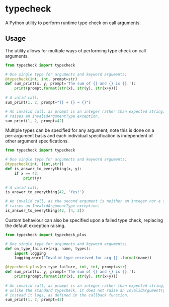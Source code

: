 # typecheck
A Python utility to perform runtime type check on call arguments.

## Usage
The utility allows for multiple ways of performing type check on call arguments.

```python
from typecheck import typecheck

# One single type for arguments and keyword arguments;
@typecheck(int, int, prompt=str)
def sum_print(x, y, prompt='The sum of {} and {} is {}.'):
    print(prompt.format(str(x), str(y), str(x+y)))
 
# A valid call;
sum_print(1, 2, prompt="{} + {} = {}")

# An invalid call, as prompt is an integer rather than expected string;
# raises an InvalidArgumentType exception.
sum_print(1, 2, prompt=42)
```

Multiple types can be specified for any argument; note this is done on a per-argument basis and each individual specification is independent of other argument specifications.

```python
from typecheck import typecheck

# One single type for arguments and keyword arguments;
@typecheck(int, (int,str))
def is_answer_to_everything(x, y):
    if x == 42:
        print(y)
 
# A valid call;
is_answer_to_everything(42, 'Yes!')

# An invalid call, as the second argument is neither an integer nor a string;
# raises an InvalidArgumentType exception.
is_answer_to_everything(42, [4, 2])
```

Custom behaviour can also be specified upon a failed type check, replacing the default exception raising.

```python
from typecheck import typecheck_plus

# One single type for arguments and keyword arguments;
def on_type_failure(arg, name, types):
    import logging
    logging.warn('Invalid type received for arg {}'.format(name))

@typecheck_plus(on_type_failure, int, int, prompt=str)
def sum_print(x, y, prompt='The sum of {} and {} is {}.'):
    print(prompt.format(str(x), str(y), str(x+y)))
 
# An invalid call, as prompt is an integer rather than expected string;
# unlike the standard typecheck, it does not raise an InvalidArgumentType exception,
# instead it logs, as defined in the callback function.
sum_print(1, 2, prompt=42)
```
